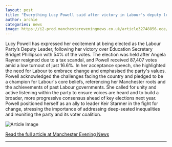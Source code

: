 ```yaml
---
layout: post
title: "Everything Lucy Powell said after victory in Labour's deputy leader contest"
author: archie
categories: news
image: https://i2-prod.manchestereveningnews.co.uk/article32748856.ece/ALTERNATES/s1200/0_JS385687251.jpg
---
```

Lucy Powell has expressed her excitement at being elected as the Labour Party’s Deputy Leader, following her victory over Education Secretary Bridget Phillipson with 54% of the votes. The election was held after Angela Rayner resigned due to a tax scandal, and Powell received 87,407 votes amid a low turnout of just 16.6%. In her acceptance speech, she highlighted the need for Labour to embrace change and emphasised the party's values. Powell acknowledged the challenges facing the country and pledged to be a champion for Labour's core beliefs, referencing her Manchester roots and the achievements of past Labour governments. She called for unity and active listening within the party to ensure voices are heard and to build a broader, more progressive consensus ahead of key elections next year. Powell positioned herself as an ally to leader Keir Starmer in the fight for change, stressing the importance of addressing deep-seated inequalities and reuniting the party and its voter coalition.

![Article Image](https://i2-prod.manchestereveningnews.co.uk/article32748856.ece/ALTERNATES/s1200/0_JS385687251.jpg)

[Read the full article at Manchester Evening News](https://www.manchestereveningnews.co.uk/news/greater-manchester-news/everything-lucy-powell-said-after-32748875)

---
